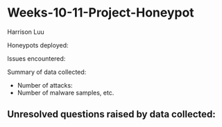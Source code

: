 # Weeks-10-11-Project-Honeypot
Harrison Luu

Honeypots deployed:

Issues encountered:

Summary of data collected:

  - Number of attacks:
  - Number of malware samples, etc.


Unresolved questions raised by data collected:
  -
